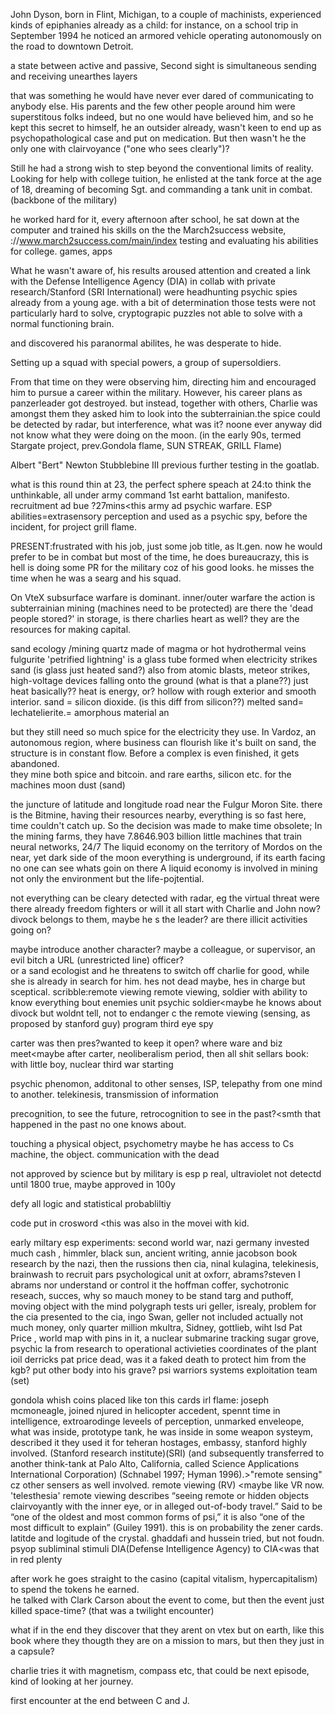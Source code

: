 John Dyson, born in Flint, Michigan, to a couple of machinists, experienced kinds of epiphanies already as a child: for instance, on a school trip in September 1994 he noticed an armored vehicle operating autonomously on the road to downtown Detroit.

a state between active and passive, 
Second sight is simultaneous sending and receiving 
 unearthes layers 

that was something he would have never ever dared of communicating to anybody else. His parents and the few other people around him were superstitous folks indeed, but no one would have believed him, 
and so he kept this secret to himself, 
he an outsider already, wasn't keen to end up as 
psychopathological case and put on medication.
But then wasn't he the only one with clairvoyance ("one who sees clearly")?

Still he had a strong wish to step beyond the conventional limits of reality. 
Looking for help with college tuition, he enlisted at the tank force at the age of 18, dreaming of becoming Sgt. and commanding a tank unit in combat.
(backbone of the military)

he worked hard for it, every afternoon after school, 
he sat down at the computer
and trained his skills
on the the March2success website,  
://www.march2success.com/main/index
testing and evaluating his abilities for college. 
games, apps

What he wasn't aware of,
his results aroused attention and created a link with 
the Defense Intelligence Agency (DIA) in collab with private research/Stanford (SRI International) 
were headhunting psychic spies already from a young age.
with a bit of determination those tests were not particularly hard to solve,
cryptograpic puzzles not able to solve with a normal functioning brain.

and discovered his paranormal abilites, he was desperate to hide.

Setting up a squad with special powers, a group of supersoldiers.

From that time on they were observing him, directing him and encouraged him to pursue a career within the military.
However, his career plans as panzerleader got destroyed.
but instead, together with others, Charlie was amongst them
they asked him to look into the subterrainian.the spice could be detected by radar, 
but interference, what was it?
noone ever anyway did not know what they were doing on the moon.
(in the early 90s, termed Stargate project, prev.Gondola flame, SUN STREAK, GRILL Flame)

Albert "Bert" Newton Stubblebine III
previous further testing in the goatlab.

what is this round thin at 23, the perfect sphere
speach at 24:to think the unthinkable, all under army command 1st earht battalion, manifesto.  recruitment ad bue ?27mins<this army ad psychic warfare.
ESP abilities=extrasensory perception and used as a psychic spy, before the incident, for project grill flame.


PRESENT:frustrated with his job, 
just some job title, as lt.gen. now he would prefer to be in combat but
most of the time, he does bureaucrazy, this is hell
is doing some PR for the military coz of his good looks.
he misses the time when he was a searg and his squad.

On VteX subsurface warfare is dominant. 
inner/outer warfare
the action is subterrainian
mining (machines need to be protected)
are there the 'dead people stored?' in storage, is there charlies heart as well?
they are the resources for making capital.

sand ecology /mining quartz made of magma or hot hydrothermal veins fulgurite  'petrified lightning' is a glass tube formed when electricity strikes sand (is glass just heated sand?) also from atomic blasts, meteor strikes, high-voltage devices falling onto the ground (what is that a plane??) just heat basically?? heat is energy, or?  hollow with rough exterior and smooth interior.  sand = silicon dioxide. (is this diff from silicon??) melted sand= lechatelierite.= amorphous material an

 but they still need so much spice for the electricity they use. 
In Vardoz, an autonomous region, where business can flourish 
like it's built on sand, the structure is in constant flow.  Before a complex is even finished, it gets abandoned.  
they mine both spice and bitcoin.
and rare earths, silicon etc. for the machines
moon dust (sand)

the juncture of latitude and longitude road near the Fulgur Moron Site.  there is the Bitmine, having their resources nearby, everything is so fast here, time couldn't catch up. 
 So the decision was made to make time obsolete; In the mining farms, they have 7.8646.903 billion little machines that train neural networks, 24/7 The liquid economy on the territory of Mordos on the near, yet dark side of the moon
everything is underground, if its earth facing no one can see whats goin on there A liquid economy is involved in mining not only the environment but the life-pojtential. 

not everything can be cleary detected with radar, eg the virtual threat
were there already freedom fighters or will it all start with Charlie and John now?
divock belongs to them, maybe he s the leader?
are there illicit activities going on?

maybe introduce another character? maybe a colleague, or supervisor, an evil bitch a URL (unrestricted line) officer?  
or a sand ecologist
and he threatens to switch off charlie for good,
while she is already in search for him. 
hes not dead maybe, hes in charge but sceptical. 
scribble:remote viewing 
remote viewing, soldier with ability to know everything bout enemies unit
psychic soldier<maybe he knows about divock but woldnt tell, not to endanger c
the remote viewing (sensing, as proposed by stanford guy) program
third eye spy

carter was then pres?wanted to keep it open?
where ware and biz meet<maybe after carter, neoliberalism period, then all shit
sellars book: with little boy, nuclear third war starting

psychic phenomon, additonal to other senses, ISP, telepathy from one mind to another. telekinesis, transmission of information

precognition, to see the future, retrocognition to see in the past?<smth that happened in the past no one knows about.

touching a physical object, psychometry
maybe he has access to Cs machine, the object. 
communication with the dead

not approved by science but by military
is esp p real, ultraviolet not detectd until 1800
true, maybe approved in 100y

defy all logic and statistical probabliltiy

code put in crosword <this was also in the movei with kid. 

early miltary esp experiments: second world war, nazi germany invested much cash , himmler, black sun, ancient writing, 
annie jacobson book
research by the nazi, then the russions then cia, ninal kulagina, telekinesis, brainwash to recruit
pars psychological unit at oxforr, abrams?steven I abrams
nor understand or control it
the hoffman coffer, sychotronic reseach, 
succes, why so mauch money to be stand
targ and puthoff, moving object with the mind
polygraph tests
uri geller, isrealy, problem for the cia presented to the cia, ingo Swan, 
geller not included
actually not much money, only quarter million
mkultra, Sidney, gottlieb, wiht lsd
Pat Price , world map with pins in it, a nuclear submarine tracking 
sugar grove, psychic la
from research to operational activieties
coordinates of the plant
ioil derricks
pat price dead, was it a faked death to protect him from the kgb? put other body into his grave?
psi warriors
systems exploitation team (set)

gondola whish
coins placed like ton this cards
 irl flame: joseph mcmoneagle, joined njured in helicopter accedent, spennt time in intelligence, extroarodinge leveels of perception, unmarked enveleope, what was inside, prototype tank, he was inside in some weapon systeym, described it 
they used it for teheran hostages, embassy, 
stanford highly involved. (Stanford research institute)(SRI)
 (and subsequently transferred to another think-tank at Palo Alto, California, called Science Applications International Corporation) (Schnabel 1997; Hyman 1996).>"remote sensing" cz other sensers as well involved. 
remote viewing (RV) <maybe like VR now.  'telesthesia'
 remote viewing describes “seeing remote or hidden objects clairvoyantly with the inner eye, or in alleged out-of-body travel.” Said to be “one of the oldest and most common forms of psi,” it is also “one of the most difficult to explain” (Guiley 1991).
this is on probability the zener cards. 
latitde and logitude of the crystal. 
ghaddafi and hussein tried, but not foudn. 
psyop
subliminal stimuli
DIA(Defense Intelligence Agency) to CIA<was that in red plenty


after work he goes straight to the casino (capital vitalism, hypercapitalism) to spend the tokens he earned.  
he talked with Clark Carson about the event to come, 
but then the event just killed space-time? (that was a twilight encounter)

what if in the end they discover that they arent on vtex but on earth, like this book where they thougth they are on a mission to mars, but then they just in a capsule?


charlie tries it with magnetism, compass etc, that could be next episode, kind of looking at her journey. 

first encounter at the end between C and J.
